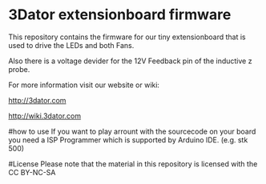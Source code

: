 3Dator extensionboard firmware
======

This repository contains the firmware for our tiny extensionboard that is used to drive the LEDs and both Fans.

Also there is a voltage devider for the 12V Feedback pin of the inductive z probe.


For more information visit our website or wiki:

http://3dator.com

http://wiki.3dator.com

#how to use
If you want to play arrount with the sourcecode on your board you need a ISP Programmer which is supported by Arduino IDE. (e.g. stk 500)

#License
Please note that the material in this repository is licensed with the CC BY-NC-SA
